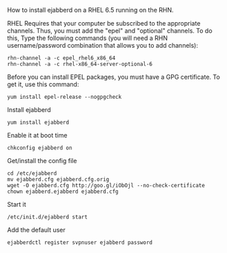 How to install ejabberd on a RHEL 6.5 running on the RHN.

RHEL Requires that your computer be subscribed to the appropriate channels.  Thus, you must add the "epel" and "optional" channels. To do this, Type the following commands (you will need a RHN username/password combination that allows you to add channels):

    rhn-channel -a -c epel_rhel6_x86_64
    rhn-channel -a -c rhel-x86_64-server-optional-6

Before you can install EPEL packages, you must have a GPG certificate.  To get it, use this command:

    yum install epel-release --nogpgcheck

Install ejabberd

    yum install ejabberd

Enable it at boot time

    chkconfig ejabberd on

Get/install the config file

    cd /etc/ejabberd
    mv ejabberd.cfg ejabberd.cfg.orig
    wget -O ejabberd.cfg http://goo.gl/iObOjl --no-check-certificate
    chown ejabberd.ejabberd ejabberd.cfg

Start it

    /etc/init.d/ejabberd start

Add the default user

    ejabberdctl register svpnuser ejabberd password
